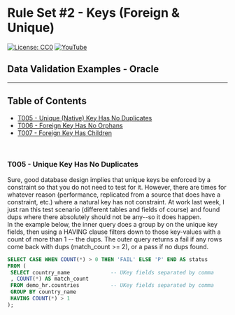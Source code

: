 # Rule Set #2 - Keys (Foreign & Unique)
[![License: CC0](https://img.shields.io/badge/License-CC0-red)](LICENSE "Creative Commons Zero License by DataResearchLabs (effectively = Public Domain")
[![YouTube](https://img.shields.io/badge/YouTube-DataResearchLabs-brightgreen)](http://www.DataResearchLabs.com)
## Data Validation Examples - Oracle

---

## Table of Contents
 - <a href="#t005">T005 - Unique (Native) Key Has No Duplicates</a>
 - <a href="#t006">T006 - Foreign Key Has No Orphans</a>
 - <a href="#t007">T007 - Foreign Key Has Children</a>
<br>


<a id="t005" class="anchor" href="#t005" aria-hidden="true"> </a>
### T005 - Unique Key Has No Duplicates
Sure, good database design implies that unique keys be enforced by a constraint so that you do not need to test for it.  However, there are times for whatever reason (performance, replicated from a source that does have a constraint, etc.) where a natural key has not constraint.  At work last week, I just ran this test scenario (different tables and fields of course) and found dups where there absolutely should not be any--so it does happen.  
In the example below, the inner query does a group by on the unique key fields, then using a HAVING clause filters down to those key-values with a count of more than 1 -- the dups.  The outer query returns a fail if any rows come back with dups (match_count >= 2), or a pass if no dups found.
 ```sql
SELECT CASE WHEN COUNT(*) > 0 THEN 'FAIL' ELSE 'P' END AS status
FROM (
  SELECT country_name             -- UKey fields separated by comma 
  , COUNT(*) AS match_count 
  FROM demo_hr.countries          -- UKey fields separated by comma
  GROUP BY country_name 
  HAVING COUNT(*) > 1
);
 ```
<br>




